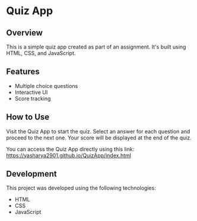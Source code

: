 # Quiz App

## Overview
This is a simple quiz app created as part of an assignment. It's built using HTML, CSS, and JavaScript.

## Features
- Multiple choice questions
- Interactive UI
- Score tracking

## How to Use
Visit the Quiz App to start the quiz. Select an answer for each question and proceed to the next one. Your score will be displayed at the end of the quiz.

You can access the Quiz App directly using this link: https://yasharya2901.github.io/QuizApp/index.html

## Development
This project was developed using the following technologies:
- HTML
- CSS
- JavaScript
